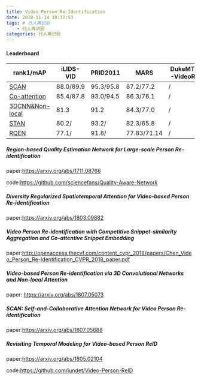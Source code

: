 ```yaml
---
title: Video Person Re-Identification
date: 2018-11-14 18:37:53
tags: # 行人再识别 
    - 行人再识别 
categories: 行人再识别
---
```


#### Leaderboard

| rank1/mAP    |iLIDS-VID       | PRID2011 | MARS  | DukeMTMC-VideoReID |
| ------------ | --------- | --------- | --------- | ------------------ |
| [SCAN](#SCAN) | 88.0/89.9 | 95.3/95.8 | 87.2/77.2| /                  |
| [Co-attention](#Co-attention) | 85.4/87.8 | 93.0/94.5 | 86.3/76.1 | / |
| [3DCNN&Non-local](3DCNN&Non-local) | 81.3 | 91.2 | 84.3/77.0 | / |
| [STAN](#STAN) | 80.2/ | 93.2/ | 82.3/65.8 | / |
| [RQEN](#RQEN) | 77.1/ | 91.8/ | 77.83/71.14 | / |



##### <span id = "RQEN">Region-based Quality Estimation Network for Large-scale Person Re-identification</span>

paper:https://arxiv.org/abs/1711.08766

code:https://github.com/sciencefans/Quality-Aware-Network

##### <span id = "STAN">Diversity Regularized Spatiotemporal Attention for Video-based Person Re-identification</span>

paper:https://arxiv.org/abs/1803.09882

##### <span id = "Co-attention">Video Person Re-identification with Competitive Snippet-similarity Aggregation and Co-attentive Snippet Embedding</span>

paper:http://openaccess.thecvf.com/content_cvpr_2018/papers/Chen_Video_Person_Re-Identification_CVPR_2018_paper.pdf

##### <span id = "3DCNN&Non-local">Video-based Person Re-identification via 3D Convolutional Networks and Non-local Attention</span>

paper: https://arxiv.org/abs/1807.05073

##### <span id = "SCAN">SCAN: Self-and-Collaborative Attention Network for Video Person Re-identification</span>

paper:https://arxiv.org/abs/1807.05688

##### Revisiting Temporal Modeling for Video-based Person ReID

paper:https://arxiv.org/abs/1805.02104

code:https://github.com/jundet/Video-Person-ReID